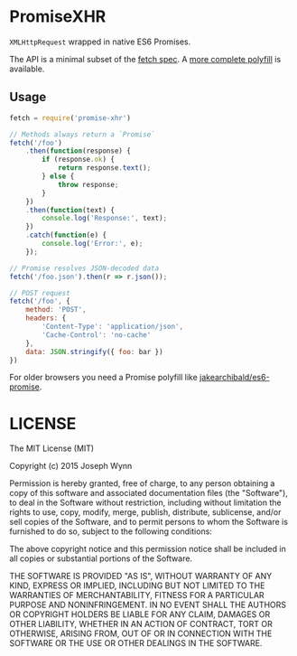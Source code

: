 # PromiseXHR

`XMLHttpRequest` wrapped in native ES6 Promises.

The API is a minimal subset of the [fetch spec](https://fetch.spec.whatwg.org/).
A [more complete polyfill](https://github.com/github/fetch/) is available.

## Usage

```js
fetch = require('promise-xhr')

// Methods always return a `Promise`
fetch('/foo')
    .then(function(response) {
        if (response.ok) {
            return response.text();
        } else {
            throw response;
        }
    })
    .then(function(text) {
        console.log('Response:', text);
    })
    .catch(function(e) {
        console.log('Error:', e);
    });

// Promise resolves JSON-decoded data
fetch('/foo.json').then(r => r.json());

// POST request
fetch('/foo', {
    method: 'POST',
    headers: {
        'Content-Type': 'application/json',
        'Cache-Control': 'no-cache'
    },
    data: JSON.stringify({ foo: bar })
})
```

For older browsers you need a Promise polyfill like
[jakearchibald/es6-promise](https://github.com/jakearchibald/es6-promise).

# LICENSE

The MIT License (MIT)

Copyright (c) 2015 Joseph Wynn

Permission is hereby granted, free of charge, to any person obtaining a copy
of this software and associated documentation files (the "Software"), to deal
in the Software without restriction, including without limitation the rights
to use, copy, modify, merge, publish, distribute, sublicense, and/or sell
copies of the Software, and to permit persons to whom the Software is
furnished to do so, subject to the following conditions:

The above copyright notice and this permission notice shall be included in all
copies or substantial portions of the Software.

THE SOFTWARE IS PROVIDED "AS IS", WITHOUT WARRANTY OF ANY KIND, EXPRESS OR
IMPLIED, INCLUDING BUT NOT LIMITED TO THE WARRANTIES OF MERCHANTABILITY,
FITNESS FOR A PARTICULAR PURPOSE AND NONINFRINGEMENT. IN NO EVENT SHALL THE
AUTHORS OR COPYRIGHT HOLDERS BE LIABLE FOR ANY CLAIM, DAMAGES OR OTHER
LIABILITY, WHETHER IN AN ACTION OF CONTRACT, TORT OR OTHERWISE, ARISING FROM,
OUT OF OR IN CONNECTION WITH THE SOFTWARE OR THE USE OR OTHER DEALINGS IN THE
SOFTWARE.
